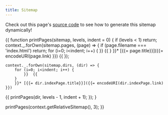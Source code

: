 ```yaml
---
title: Sitemap
---
```


Check out this page's [source code](https://github.com/purecloudlabs/sitepiler/blob/master/example/src/content/sitemap.html.md) to see how to generate this sitemap dynamically!

{{ 
function printPages(sitemap, levels, indent = 0) {
	if (levels < 1) return;
	context._.forOwn(sitemap.pages, (page) => { 
		if (page.filename === 'index.html') return;
		for (i=0; i<indent; i++) {
			}}  {{
		}
		}}* [{{= page.title}}]({{= encodeURI(page.link) }})
{{
	});

	context._.forOwn(sitemap.dirs, (dir) => {
		for (i=0; i<indent; i++) {
			}}  {{
		}
		}}* [{{= dir.indexPage.title}}]({{= encodeURI(dir.indexPage.link) }})
{{
		printPages(dir, levels - 1, indent + 1);
	});
}

printPages(context.getRelativeSitemap(), 3);
}}
